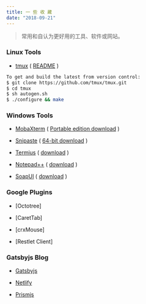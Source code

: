 ```yaml
---
title: 一 些 收 藏
date: "2018-09-21"
---
```


> 常用和自认为更好用的工具、软件或网站。

### Linux Tools

* [tmux][1.10] ( [README][1.11] )

```bash
To get and build the latest from version control:
$ git clone https://github.com/tmux/tmux.git
$ cd tmux
$ sh autogen.sh
$ ./configure && make
```

### Windows Tools

* [MobaXterm][2.10] ( [Portable edition download][2.11] )

* [Snipaste][2.20] ( [64-bit download][2.21] )

* [Termius][2.30] ( [download][2.31] )

* [Notepad++][2.40] ( [download][2.41] )

* [SoapUI][2.50] ( [download][2.51] )


### Google Plugins

- [Octotree]

- [CaretTab]

- [crxMouse]

- [Restlet Client]

### Gatsbyjs Blog

+ [Gatsbyjs][4.10]

+ [Netlify][4.20]

+ [Prismjs][4.30]



[1.10]: https://github.com/tmux/tmux/wiki "tmux/wiki"
[1.11]: https://raw.githubusercontent.com/tmux/tmux/master/README "README"
[2.10]: https://mobaxterm.mobatek.net/ "增强型Windows终端，带有X11服务器，标签式SSH客户端，网络工具等等"
[2.11]: https://download.mobatek.net/1102018093083521/MobaXterm_Portable_v11.0.zip "快速下载便携版本"
[2.20]: https://zh.snipaste.com/ "简单但强大的截图工具"
[2.21]: https://dl.snipaste.com/win-x64-cn "适合 64 位 Windows 10 / 8 / 7 / Vista 系统"
[2.30]: http://www.termius.com/ "一款便携式服务器管理系统"
[2.31]: http://termi.us/win "DOWNLOAD.EXE"
[2.40]: https://notepad-plus-plus.org/ "免费的源代码编辑器和支持多种语言的记事本"
[2.41]: https://notepad-plus-plus.org/repository/7.x/7.5.9/npp.7.5.9.bin.x64.zip "Download Notepad++ zip package 64-bit x64"
[2.50]: https://www.soapui.org/ "REST和SOAP测试工具"
[2.51]: https://s3.amazonaws.com/downloads.eviware/soapuios/5.4.0/SoapUI-x32-5.4.0.exe "Downloading SoapUI"
[4.10]: https://www.gatsbyjs.com/ "Gatsbyjs"
[4.20]: https://www.netlify.com/ "Netlify"
[4.30]: https://prismjs.com/ "Prismjs"

